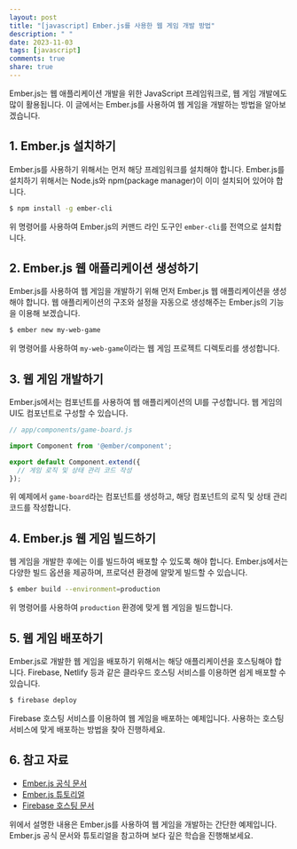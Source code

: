 ```yaml
---
layout: post
title: "[javascript] Ember.js를 사용한 웹 게임 개발 방법"
description: " "
date: 2023-11-03
tags: [javascript]
comments: true
share: true
---
```


Ember.js는 웹 애플리케이션 개발을 위한 JavaScript 프레임워크로, 웹 게임 개발에도 많이 활용됩니다. 이 글에서는 Ember.js를 사용하여 웹 게임을 개발하는 방법을 알아보겠습니다.

## 1. Ember.js 설치하기

Ember.js를 사용하기 위해서는 먼저 해당 프레임워크를 설치해야 합니다. Ember.js를 설치하기 위해서는 Node.js와 npm(package manager)이 이미 설치되어 있어야 합니다. 

```bash
$ npm install -g ember-cli
```

위 명령어를 사용하여 Ember.js의 커맨드 라인 도구인 `ember-cli`를 전역으로 설치합니다.

## 2. Ember.js 웹 애플리케이션 생성하기

Ember.js를 사용하여 웹 게임을 개발하기 위해 먼저 Ember.js 웹 애플리케이션을 생성해야 합니다. 웹 애플리케이션의 구조와 설정을 자동으로 생성해주는 Ember.js의 기능을 이용해 보겠습니다.

```bash
$ ember new my-web-game
```

위 명령어를 사용하여 `my-web-game`이라는 웹 게임 프로젝트 디렉토리를 생성합니다.

## 3. 웹 게임 개발하기

Ember.js에서는 컴포넌트를 사용하여 웹 애플리케이션의 UI를 구성합니다. 웹 게임의 UI도 컴포넌트로 구성할 수 있습니다.

```javascript
// app/components/game-board.js

import Component from '@ember/component';

export default Component.extend({
  // 게임 로직 및 상태 관리 코드 작성
});
```

위 예제에서 `game-board`라는 컴포넌트를 생성하고, 해당 컴포넌트의 로직 및 상태 관리 코드를 작성합니다.

## 4. Ember.js 웹 게임 빌드하기

웹 게임을 개발한 후에는 이를 빌드하여 배포할 수 있도록 해야 합니다. Ember.js에서는 다양한 빌드 옵션을 제공하며, 프로덕션 환경에 알맞게 빌드할 수 있습니다.

```bash
$ ember build --environment=production
```

위 명령어를 사용하여 `production` 환경에 맞게 웹 게임을 빌드합니다.

## 5. 웹 게임 배포하기

Ember.js로 개발한 웹 게임을 배포하기 위해서는 해당 애플리케이션을 호스팅해야 합니다. Firebase, Netlify 등과 같은 클라우드 호스팅 서비스를 이용하면 쉽게 배포할 수 있습니다.

```bash
$ firebase deploy
```

Firebase 호스팅 서비스를 이용하여 웹 게임을 배포하는 예제입니다. 사용하는 호스팅 서비스에 맞게 배포하는 방법을 찾아 진행하세요.

## 6. 참고 자료

- [Ember.js 공식 문서](https://emberjs.com)
- [Ember.js 튜토리얼](https://guides.emberjs.com/release/getting-started)
- [Firebase 호스팅 문서](https://firebase.google.com/docs/hosting)

위에서 설명한 내용은 Ember.js를 사용하여 웹 게임을 개발하는 간단한 예제입니다. Ember.js 공식 문서와 튜토리얼을 참고하며 보다 깊은 학습을 진행해보세요.